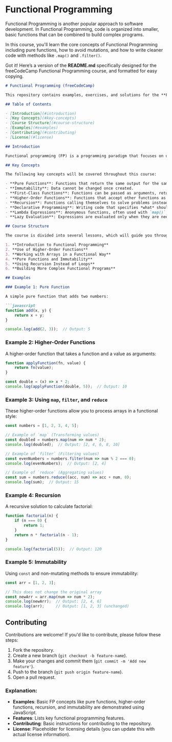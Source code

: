 # Functional Programming

Functional Programming is another popular approach to software development. In Functional Programming, code is organized into smaller, basic functions that can be combined to build complex programs.

In this course, you'll learn the core concepts of Functional Programming including pure functions, how to avoid mutations, and how to write cleaner code with methods like `.map()` and `.filter()`.

Got it! Here’s a version of the **README.md** specifically designed for the freeCodeCamp Functional Programming course, and formatted for easy copying.

````markdown
# Functional Programming (freeCodeCamp)

This repository contains examples, exercises, and solutions for the **Functional Programming** course by **freeCodeCamp**. In this course, you'll learn how to apply functional programming concepts using JavaScript.

## Table of Contents

- [Introduction](#introduction)
- [Key Concepts](#key-concepts)
- [Course Structure](#course-structure)
- [Examples](#examples)
- [Contributing](#contributing)
- [License](#license)

## Introduction

Functional programming (FP) is a programming paradigm that focuses on using functions to transform data, rather than relying on changing states or mutable variables. This repository provides practical examples and exercises for learning FP concepts in JavaScript, as outlined in freeCodeCamp's **Functional Programming** course.

## Key Concepts

The following key concepts will be covered throughout this course:

- **Pure Functions**: Functions that return the same output for the same input and have no side effects.
- **Immutability**: Data cannot be changed once created.
- **First-Class Functions**: Functions can be passed as arguments, returned as values, and assigned to variables.
- **Higher-Order Functions**: Functions that accept other functions as arguments or return them.
- **Recursion**: Functions calling themselves to solve problems instead of using loops.
- **Declarative Programming**: Writing code that specifies *what* should be done, rather than *how* to do it.
- **Lambda Expressions**: Anonymous functions, often used with `map()`, `filter()`, `reduce()`, etc.
- **Lazy Evaluation**: Expressions are evaluated only when they are needed.

## Course Structure

The course is divided into several lessons, which will guide you through understanding and implementing functional programming in JavaScript. The structure follows this general outline:

1. **Introduction to Functional Programming**
2. **Use of Higher-Order Functions**
3. **Working with Arrays in a Functional Way**
4. **Pure Functions and Immutability**
5. **Using Recursion Instead of Loops**
6. **Building More Complex Functional Programs**

## Examples

### Example 1: Pure Function

A simple pure function that adds two numbers:

```javascript
function add(x, y) {
    return x + y;
}

console.log(add(2, 3));  // Output: 5
````

### Example 2: Higher-Order Functions

A higher-order function that takes a function and a value as arguments:

```javascript
function applyFunction(fn, value) {
    return fn(value);
}

const double = (x) => x * 2;
console.log(applyFunction(double, 5));  // Output: 10
```

### Example 3: Using `map`, `filter`, and `reduce`

These higher-order functions allow you to process arrays in a functional style:

```javascript
const numbers = [1, 2, 3, 4, 5];

// Example of `map` (Transforming values)
const doubled = numbers.map(num => num * 2);
console.log(doubled);  // Output: [2, 4, 6, 8, 10]

// Example of `filter` (Filtering values)
const evenNumbers = numbers.filter(num => num % 2 === 0);
console.log(evenNumbers);  // Output: [2, 4]

// Example of `reduce` (Aggregating values)
const sum = numbers.reduce((acc, num) => acc + num, 0);
console.log(sum);  // Output: 15
```

### Example 4: Recursion

A recursive solution to calculate factorial:

```javascript
function factorial(n) {
    if (n === 0) {
        return 1;
    }
    return n * factorial(n - 1);
}

console.log(factorial(5));  // Output: 120
```

### Example 5: Immutability

Using `const` and non-mutating methods to ensure immutability:

```javascript
const arr = [1, 2, 3];

// This does not change the original array
const newArr = arr.map(num => num * 2);
console.log(newArr);  // Output: [2, 4, 6]
console.log(arr);     // Output: [1, 2, 3] (unchanged)
```

## Contributing

Contributions are welcome! If you'd like to contribute, please follow these steps:

1. Fork the repository.
2. Create a new branch (`git checkout -b feature-name`).
3. Make your changes and commit them (`git commit -m 'Add new feature'`).
4. Push to the branch (`git push origin feature-name`).
5. Open a pull request.


### Explanation:

- **Examples**: Basic FP concepts like pure functions, higher-order functions, recursion, and immutability are demonstrated using JavaScript.
- **Features**: Lists key functional programming features.
- **Contributing**: Basic instructions for contributing to the repository.
- **License**: Placeholder for licensing details (you can update this with actual license information).


```